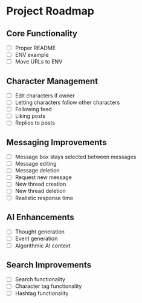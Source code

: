 # Project Roadmap

## Core Functionality

- [ ] Proper README
- [ ] ENV example
- [ ] Move URLs to ENV

## Character Management

- [ ] Edit characters if owner
- [ ] Letting characters follow other characters
- [ ] Following feed
- [ ] Liking posts
- [ ] Replies to posts

## Messaging Improvements

- [ ] Message box stays selected between messages
- [ ] Message editing
- [ ] Message deletion
- [ ] Request new message
- [ ] New thread creation
- [ ] New thread deletion
- [ ] Realistic response time

## AI Enhancements
- [ ] Thought generation
- [ ] Event generation
- [ ] Algorithmic AI context

## Search Improvements

- [ ] Search functionality
- [ ] Character tag functionality
- [ ] Hashtag functionality
